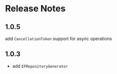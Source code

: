 # Release Notes

## 1.0.5

add `CancellationToken` support for async operations

## 1.0.3

- add `EFRepositoryGenerator`
